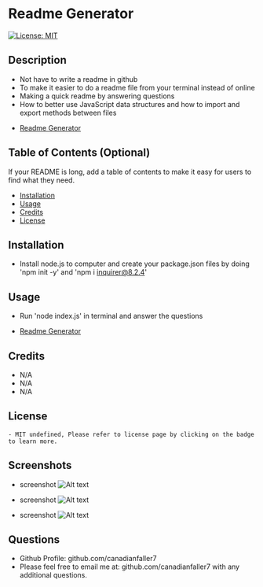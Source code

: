 # Readme Generator
[![License: MIT](https://img.shields.io/badge/License-MIT-yellow.svg)](https://opensource.org/licenses/MIT)

## Description
-  Not have to write a readme in github
- To make it easier to do a readme file from your terminal instead of online
-  Making a quick readme by answering questions
- How to better use JavaScript data structures and how to import and export methods between files

* [Readme Generator](https://github.com/canadianfaller7/Readme-Creator/ "Named link title")

## Table of Contents (Optional)

If your README is long, add a table of contents to make it easy for users to find what they need.

- [Installation](#installation)
- [Usage](#usage)
- [Credits](#credits)
- [License](#license)

## Installation
- Install node.js to computer and create your package.json files by doing 'npm init -y' and 'npm i inquirer@8.2.4'

## Usage
-  Run 'node index.js' in terminal and answer the questions
* [Readme Generator](github.com/canadianfaller7/Readme-Creator/ "Named link title")

## Credits
-  N/A
-  N/A
-  N/A

## License
    - MIT undefined, Please refer to license page by clicking on the badge to learn more.

## Screenshots

- screenshot
![Alt text](./assets/images/first.png?raw=true "Optional Title")

- screenshot
![Alt text](./assets/images/second.png?raw=true "Optional Title")

- screenshot
![Alt text](./assets/images/third.png?raw=true "Optional Title")

## Questions

- Github Profile: github.com/canadianfaller7
- Please feel free to email me at: github.com/canadianfaller7 with any additional questions. 

